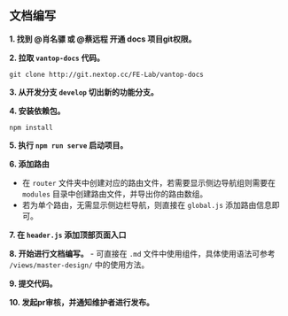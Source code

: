 ## 文档编写

**1. 找到 @肖名骠 或 @蔡远程 开通 docs 项目git权限。**

**2. 拉取 `vantop-docs` 代码。**
```shell
git clone http://git.nextop.cc/FE-Lab/vantop-docs
```

**3. 从开发分支 `develop` 切出新的功能分支。**

**4. 安装依赖包。**
```shell
npm install
```

**5. 执行 `npm run serve` 启动项目。**

**6. 添加路由**
- 在 `router` 文件夹中创建对应的路由文件，若需要显示侧边导航组则需要在 `modules` 目录中创建路由文件，并导出你的路由数组。
- 若为单个路由，无需显示侧边栏导航，则直接在 `global.js` 添加路由信息即可。

**7. 在 `header.js` 添加顶部页面入口**

**8. 开始进行文档编写。**
    - 可直接在 `.md` 文件中使用组件，具体使用语法可参考 `/views/master-design/` 中的使用方法。

**9. 提交代码。**

**10. 发起pr审核，并通知维护者进行发布。**
